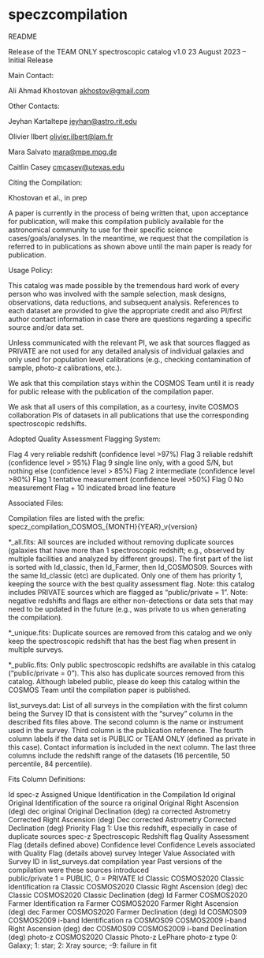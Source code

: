 # speczcompilation

README

Release of the TEAM ONLY spectroscopic catalog
v1.0	23 August 2023 	– Initial Release

Main Contact: 

Ali Ahmad Khostovan akhostov@gmail.com

Other Contacts: 

Jeyhan Kartaltepe	jeyhan@astro.rit.edu 

Olivier Ilbert 		olivier.ilbert@lam.fr 

Mara Salvato		mara@mpe.mpg.de

Caitlin Casey		cmcasey@utexas.edu 

Citing the Compilation: 
	
Khostovan et al., in prep

A paper is currently in the process of being written that, upon acceptance for publication, 
will make this compilation publicly available for the astronomical community to use for their 
specific science cases/goals/analyses. In the meantime, we request that the compilation is 
referred to in publications as shown above until the main paper is ready for publication.

Usage Policy:

This catalog was made possible by the tremendous hard work of every person who was involved 
with the sample selection, mask designs, observations, data reductions, and subsequent analysis. 
References to each dataset are provided to give the appropriate credit and also PI/first author 
contact information in case there are questions regarding a specific source and/or data set.

Unless communicated with the relevant PI, we ask that sources flagged as PRIVATE are not used 
for any detailed analysis of individual galaxies and only used for population level calibrations 
(e.g., checking contamination of sample, photo-z calibrations,  etc.).

We ask that this compilation stays within the COSMOS Team until it is ready for public release 
with the publication of the compilation paper.

We ask that all users of this compilation, as a courtesy, invite COSMOS collaboration PIs of 
datasets in all publications that use the corresponding spectroscopic redshifts.

Adopted Quality Assessment Flagging System:

Flag 4 very reliable redshift (confidence level >97%)
Flag 3 reliable redshift (confidence level > 95%)
Flag 9 single line only, with a good S/N, but nothing else (confidence level  > 85%)
Flag 2 intermediate (confidence level >80%)
Flag 1 tentative measurement (confidence level >50%)
Flag 0 No measurement
Flag + 10 indicated broad line feature

Associated Files:

Compilation files are listed with the prefix:
		specz_compilation_COSMOS_{MONTH}{YEAR}_v{version}

*_all.fits: All sources are included without removing duplicate sources (galaxies that have more than 1 spectroscopic redshift; e.g., observed by multiple facilities and analyzed by different groups). The first part of the list is sorted with Id_classic, then Id_Farmer, then Id_COSMOS09. Sources with the same Id_classic (etc) are duplicated. Only one of them has priority 1, keeping the source with the best quality assessment flag. Note: this catalog includes PRIVATE sources which are flagged as “public/private = 1”. Note: negative redshifts and flags are either non-detections or data sets that may need to be updated in the future (e.g., was private to us when generating the compilation).

*_unique.fits: Duplicate sources are removed from this catalog and we only keep the spectroscopic redshift that has the best flag when present in multiple surveys. 

*_public.fits: Only public spectroscopic redshifts are available in this catalog (“public/private = 0”). This also has duplicate sources removed from this catalog. Although labeled public, please do keep this catalog within the COSMOS Team until the compilation paper is published. 

list_surveys.dat: List of all surveys in the compilation with the first column being the Survey ID that is consistent with the “survey” column in the described fits files above. The second column is the name or instrument used in the survey. Third column is the publication reference. The fourth column labels if the data set is PUBLIC or TEAM ONLY (defined as private in this case). Contact information is included in the next column. The last three columns include the redshift range of the datasets (16 percentile, 50 percentile, 84 percentile).

Fits Column Definitions:

Id spec-z		Assigned Unique Identification in the Compilation
Id original		Original Identification of the source
ra original		Original Right Ascension (deg)
dec original		Original Declination (deg)
ra corrected		Astrometry Corrected	Right Ascension (deg)
Dec corrected		Astrometry Corrected	Declination (deg)
Priority		Flag 1: Use this redshift, especially in case of duplicate sources
spec-z 			Spectroscopic Redshift
flag 			Quality Assessment Flag (details defined above)
Confidence level	Confidence Levels associated with Quality Flag (details above)
survey			Integer Value Associated with Survey ID in list_surveys.dat 
compilation year	Past versions of the compilation were these sources introduced	
public/private 		1 = PUBLIC, 0 = PRIVATE
Id Classic		COSMOS2020 Classic Identification
ra Classic		COSMOS2020 Classic Right Ascension (deg)
dec Classic		COSMOS2020 Classic Declination (deg)
Id Farmer		COSMOS2020 Farmer Identification
ra Farmer		COSMOS2020 Farmer Right Ascension (deg)
dec Farmer		COSMOS2020 Farmer Declination (deg)	
Id COSMOS09 	COSMOS2009 i-band Identification
ra COSMOS09	COSMOS2009 i-band Right Ascension (deg)
dec COSMOS09	COSMOS2009 i-band Declination (deg)	
photo-z 		COSMOS2020 Classic Photo-z LePhare 
photo-z type		0: Galaxy; 1: star; 2: Xray source; -9: failure in fit
